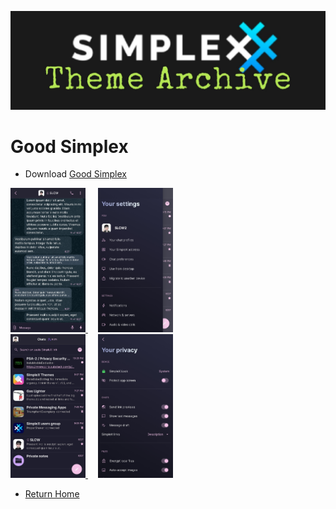 ![SxC Theme Archive Banner](../resources/SxC_themeBanner06.jpg)

# Good Simplex

* Download [Good Simplex](../themes/SxC_goodSimplex.theme)

<a href="../screenshots/SxC_goodSimplex01.jpg" target="_blank">
	<img src="../screenshots/SxC_goodSimplex01.jpg" width="120">
</a>&nbsp;&nbsp;&nbsp;
<a href="../screenshots/SxC_goodSimplex02.jpg" target="_blank">
	<img src="../screenshots/SxC_goodSimplex02.jpg" width="120">
</a>
<br>
<a href="../screenshots/SxC_goodSimplex03.jpg" target="_blank">
	<img src="../screenshots/SxC_goodSimplex03.jpg" width="120">
</a>&nbsp;&nbsp;&nbsp;
<a href="../screenshots/SxC_goodSimplex04.jpg" target="_blank">
	<img src="../screenshots/SxC_goodSimplex04.jpg" width="120">
</a>

* [Return Home](../)